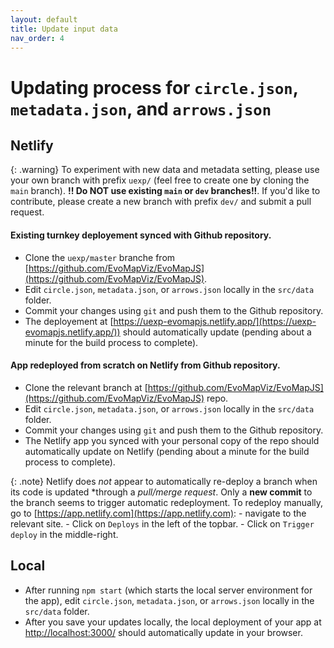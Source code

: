 ```yaml
---
layout: default
title: Update input data
nav_order: 4
---
```


# Updating process for `circle.json`, `metadata.json`, and `arrows.json`

## Netlify

  {: .warning}
  To experiment with new data and metadata setting, please use your own branch with prefix `uexp/` (feel free to create one by cloning the `main` branch).
  **!! Do NOT use existing `main` or `dev` branches!!**.
  If you'd like to contribute, please create a new branch with prefix `dev/` and submit a pull request.

#### Existing turnkey deployement synced with Github repository.

  - Clone the `uexp/master` branche from [https://github.com/EvoMapViz/EvoMapJS](https://github.com/EvoMapViz/EvoMapJS).
  - Edit `circle.json`, `metadata.json`, or `arrows.json` locally in the `src/data` folder.
  - Commit your changes using `git` and push them to the Github repository.
  - The deployement at [https://uexp-evomapjs.netlify.app/](https://uexp-evomapjs.netlify.app/)) should automatically update (pending about a minute for the build process to complete).

#### App redeployed from scratch on Netlify from Github repository.

  - Clone the relevant branch at [https://github.com/EvoMapViz/EvoMapJS](https://github.com/EvoMapViz/EvoMapJS) repo.
  - Edit `circle.json`, `metadata.json`, or `arrows.json` locally in the `src/data` folder.
  - Commit your changes using `git` and push them to the Github repository.
  - The Netlify app you synced with your personal copy of the repo should automatically update on Netlify (pending about a minute for the build process to complete).

  {: .note}
  Netlify does *not* appear to automatically re-deploy a branch when its code is updated *through a *pull/merge request*. 
  Only a **new commit** to the branch seems to  trigger automatic redeployment.
  To redeploy manually, go to [https://app.netlify.com](https://app.netlify.com):
    - navigate to the relevant site.
    - Click on `Deploys` in the left of the topbar.
    - Click on `Trigger deploy` in the middle-right.

## Local

- After running `npm start` (which starts the local server environment for the app), edit `circle.json`, `metadata.json`, or `arrows.json` locally in the `src/data` folder.
- After you save your updates locally, the local deployment of your app at [http://localhost:3000/](http://localhost:3000/) should automatically update in your browser.



